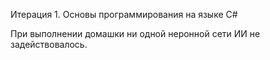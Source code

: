 Итерация 1. Основы программирования на языке C#

При выполнении домашки ни одной неронной сети ИИ не задействовалось.
